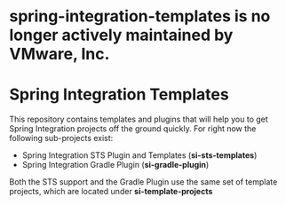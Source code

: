 # spring-integration-templates is no longer actively maintained by VMware, Inc.

Spring Integration Templates
============================

This repository contains templates and plugins that will help you to get Spring Integration projects off the ground quickly. For right now the following sub-projects exist:

* Spring Integration STS Plugin and Templates (**si-sts-templates**)
* Spring Integration Gradle Plugin (**si-gradle-plugin**)

Both the STS support and the Gradle Plugin use the same set of template projects, which are located under **si-template-projects**